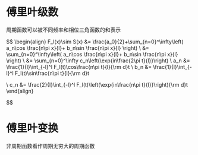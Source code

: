 # 傅里叶级数

周期函数可以被不同频率和相位三角函数的和表示

$$
\begin{align}
F_l(x)\sim S(x)
&= \frac{a_0}{2}+\sum_{n=0}^\infty\left( a_n\cos \frac{n\pi x}{l}+  b_n\sin \frac{n\pi x}{l} \right)
\\
&= \sum_{n=0}^\infty\left( a_n\cos \frac{n\pi x}{l}+  b_n\sin \frac{n\pi x}{l} \right)
\\
&= \sum_{n=0}^\infty c_n\left(\exp{in\frac{2\pi t}{l}}\right)
\\
a_n 
&= \frac{1}{l}\int_{-l}^l F_l(t)\cos\frac{n\pi t}{l}{\rm d}t
\\
b_n 
&= \frac{1}{l}\int_{-l}^l F_l(t)\sin\frac{n\pi t}{l}{\rm d}t

\\
c_n 
&= \frac{2}{l}\int_{-l}^l F_l(t)\left(\exp{in\frac{n\pi t}{l}}\right){\rm d}t
\end{align}

$$

# 傅里叶变换

非周期函数看作周期无穷大的周期函数